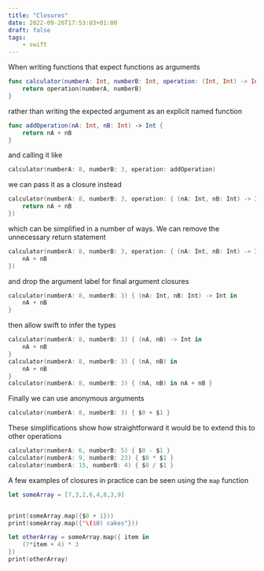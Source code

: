 ```yaml
---
title: "Closures"
date: 2022-09-26T17:53:03+01:00
draft: false
tags:
    - swift
---
```


When writing functions that expect functions as arguments
```swift
func calculator(numberA: Int, numberB: Int, operation: (Int, Int) -> Int) -> Int {
    return operation(numberA, numberB)
}
```

rather than writing the expected argument as an explicit named function

```swift
func addOperation(nA: Int, nB: Int) -> Int {
    return nA + nB
}
```

and calling it like
```swift
calculator(numberA: 8, numberB: 3, operation: addOperation)
```

we can pass it as a closure instead
```swift
calculator(numberA: 8, numberB: 3, operation: { (nA: Int, nB: Int) -> Int in
    return nA + nB
})
```

which can be simplified in a number of ways.
We can remove the unnecessary return statement
```swift
calculator(numberA: 8, numberB: 3, operation: { (nA: Int, nB: Int) -> Int in
    nA + nB
})
```

and drop the argument label for final argument closures
```swift
calculator(numberA: 8, numberB: 3) { (nA: Int, nB: Int) -> Int in
    nA + nB
}
```

then allow swift to infer the types
```swift
calculator(numberA: 8, numberB: 3) { (nA, nB) -> Int in
    nA + nB
}
calculator(numberA: 8, numberB: 3) { (nA, nB) in
    nA + nB
}
calculator(numberA: 8, numberB: 3) { (nA, nB) in nA + nB }
```

Finally we can use anonymous arguments
```swift
calculator(numberA: 8, numberB: 3) { $0 + $1 }
```

These simplifications show how straightforward it would be to extend this to other operations
```swift
calculator(numberA: 6, numberB: 5) { $0 - $1 }
calculator(numberA: 9, numberB: 23) { $0 * $1 }
calculator(numberA: 15, numberB: 4) { $0 / $1 }
```


A few examples of closures in practice can be seen using the `map` function
```swift
let someArray = [7,3,2,6,4,8,3,9]


print(someArray.map({$0 + 1}))
print(someArray.map({"\($0) cakes"}))

let otherArray = someArray.map({ item in
    (7*item + 4) * 3
})
print(otherArray)
```


